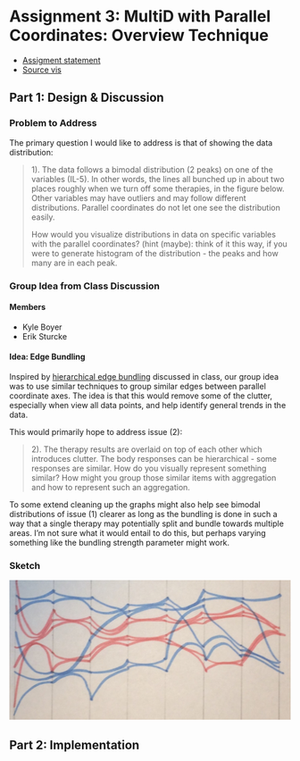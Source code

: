 # Assignment 3: MultiD with Parallel Coordinates: Overview Technique

- [Assigment statement](https://sites.google.com/a/umbc.edu/datavisualization/assignments/assignment-3)
- [Source vis](http://pathrings.umbc.edu/tumor/)

## Part 1: Design & Discussion

### Problem to Address

The primary question I would like to address is that of showing the data distribution:

> 1). The data follows a bimodal distribution (2 peaks) on one of the variables
> (IL-5). In other words, the lines all bunched up in about two places roughly
> when we turn off some therapies, in the figure below. Other variables may
> have outliers and may follow different distributions. Parallel coordinates do
> not let one see the distribution easily.
>
> How would you visualize distributions in data on specific variables with the
> parallel coordinates? (hint (maybe): think of it this way, if you were to
> generate histogram of the distribution - the peaks and how many are in each
> peak.

### Group Idea from Class Discussion

#### Members

 - Kyle Boyer
 - Erik Sturcke

#### Idea: Edge Bundling

Inspired by [hierarchical edge bundling](https://bl.ocks.org/mbostock/7607999)
discussed in class, our group idea was to use similar techniques to group
similar edges between parallel coordinate axes. The idea is that this would
remove some of the clutter, especially when view all data points, and help
identify general trends in the data.

This would primarily hope to address issue (2):

> 2). The therapy results are overlaid on top of each other which introduces
> clutter. The body responses can be hierarchical - some responses are similar.
> How do you visually represent something similar? How might you group those
> similar items with aggregation and how to represent such an aggregation.

To some extend cleaning up the graphs might also help see bimodal distributions
of issue (1) clearer as long as the bundling is done in such a way that a
single therapy may potentially split and bundle towards multiple areas. I’m not
sure what it would entail to do this, but perhaps varying something like the
bundling strength parameter might work.

### Sketch

![Parallel coordinates with edge bundling](edge-bundling.jpg)

## Part 2: Implementation
